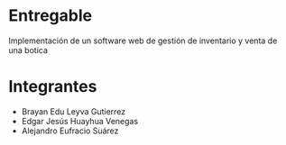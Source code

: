 ﻿# Entregable
Implementación de un software web de gestión de inventario y venta de una botica
# Integrantes
- Brayan Edu Leyva Gutierrez
- Edgar Jesús Huayhua Venegas
- Alejandro Eufracio Suárez
